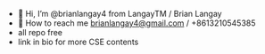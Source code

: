 - 👀 Hi, I’m @brianlangay4 from LangayTM / Brian Langay 
- 🤙 How to reach me brianlangay4@gmail.com / +8613210545385
- all repo free
- link in bio for more CSE contents
<!---
brianlangay4/brianlangay4 is a ✨ special ✨ repository because its `README.md` (this file) appears on your GitHub profile.
You can click the Preview link to take a look at your changes.
--->
